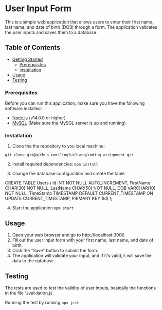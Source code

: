 # User Input Form

This is a simple web application that allows users to enter their first name, last name, and date of birth (DOB) through a form. The application validates the user inputs and saves them to a database.

## Table of Contents

- [Getting Started](#getting-started)
  - [Prerequisites](#prerequisites)
  - [Installation](#installation)
- [Usage](#usage)
- [Testing](#testing)

### Prerequisites

Before you can run this application, make sure you have the following software installed:

- [Node.js](https://nodejs.org/) (v14.0.0 or higher)
- [MySQL](https://www.mysql.com/) (Make sure the MySQL server is up and running)

### Installation

1. Clone the the repository to you local machine:

`git clone git@github.com:JinglunJiang/coding_assignment.git`

2. Install required dependencies:
   `npm install`

3. Change the database configuration and create the table

CREATE TABLE Users ( Id INT NOT NULL AUTO_INCREMENT, FirstName CHAR(30) NOT NULL,
LastName CHAR(50) NOT NULL,
DOB VARCHAR(10) NOT NULL,
TimeStamp TIMESTAMP DEFAULT CURRENT_TIMESTAMP ON UPDATE CURRENT_TIMESTAMP,
PRIMARY KEY (Id) );

4. Start the application
   `npm start`

## Usage

1. Open your web browser and go to http://localhost:3000.
2. Fill out the user input form with your first name, last name, and date of birth.
3. Click the "Save" button to submit the form.
4. The application will validate your input, and if it's valid, it will save the data to the database.

## Testing

The tests are used to test the validity of user inputs, basically the functions in the file './validation.js'.

Running the test by running
`npx jest`
